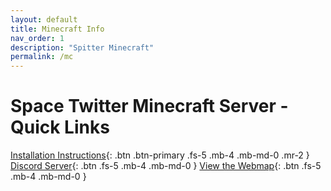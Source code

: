 ```yaml
---
layout: default
title: Minecraft Info
nav_order: 1
description: "Spitter Minecraft"
permalink: /mc
---
```


# Space Twitter Minecraft Server - Quick Links

[Installation Instructions](/mc/install){: .btn .btn-primary .fs-5 .mb-4 .mb-md-0 .mr-2 }
[Discord Server](https://discord.gg/YTdycBXu28){: .btn .fs-5 .mb-4 .mb-md-0 }
[View the Webmap](https://map.spitter.space){: .btn .fs-5 .mb-4 .mb-md-0 }
